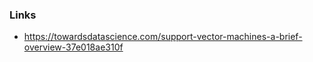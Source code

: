 ### Links  
* https://towardsdatascience.com/support-vector-machines-a-brief-overview-37e018ae310f  
